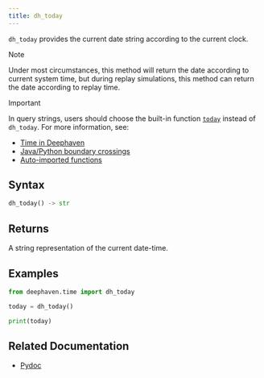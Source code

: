 ```yaml
---
title: dh_today
---
```


`dh_today` provides the current date string according to the current clock.

> [!NOTE]
> Under most circumstances, this method will return the date according to current system time, but during replay simulations, this method can return the date according to replay time.

> [!IMPORTANT]
> In query strings, users should choose the built-in function [`today`](https://deephaven.io/core/javadoc/io/deephaven/time/DateTimeUtils.html#today()) instead of `dh_today`. For more information, see:
>
> - [Time in Deephaven](../../../conceptual/time-in-deephaven.md)
> - [Java/Python boundary crossings](../../../conceptual/python-java-boundary.md)
> - [Auto-imported functions](../../query-language/query-library/auto-imported-functions.md)

## Syntax

```python syntax
dh_today() -> str
```

## Returns

A string representation of the current date-time.

## Examples

```python
from deephaven.time import dh_today

today = dh_today()

print(today)
```

## Related Documentation

- [Pydoc](/core/pydoc/code/deephaven.time.html#deephaven.time.dh_today)
